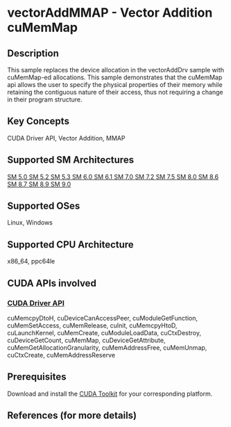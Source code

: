 # vectorAddMMAP - Vector Addition cuMemMap

## Description

This sample replaces the device allocation in the vectorAddDrv sample with cuMemMap-ed allocations.  This sample demonstrates that the cuMemMap api allows the user to specify the physical properties of their memory while retaining the contiguous nature of their access, thus not requiring a change in their program structure.

## Key Concepts

CUDA Driver API, Vector Addition, MMAP

## Supported SM Architectures

[SM 5.0 ](https://developer.nvidia.com/cuda-gpus)  [SM 5.2 ](https://developer.nvidia.com/cuda-gpus)  [SM 5.3 ](https://developer.nvidia.com/cuda-gpus)  [SM 6.0 ](https://developer.nvidia.com/cuda-gpus)  [SM 6.1 ](https://developer.nvidia.com/cuda-gpus)  [SM 7.0 ](https://developer.nvidia.com/cuda-gpus)  [SM 7.2 ](https://developer.nvidia.com/cuda-gpus)  [SM 7.5 ](https://developer.nvidia.com/cuda-gpus)  [SM 8.0 ](https://developer.nvidia.com/cuda-gpus)  [SM 8.6 ](https://developer.nvidia.com/cuda-gpus)  [SM 8.7 ](https://developer.nvidia.com/cuda-gpus)  [SM 8.9 ](https://developer.nvidia.com/cuda-gpus)  [SM 9.0 ](https://developer.nvidia.com/cuda-gpus)

## Supported OSes

Linux, Windows

## Supported CPU Architecture

x86_64, ppc64le

## CUDA APIs involved

### [CUDA Driver API](http://docs.nvidia.com/cuda/cuda-driver-api/index.html)
cuMemcpyDtoH, cuDeviceCanAccessPeer, cuModuleGetFunction, cuMemSetAccess, cuMemRelease, cuInit, cuMemcpyHtoD, cuLaunchKernel, cuMemCreate, cuModuleLoadData, cuCtxDestroy, cuDeviceGetCount, cuMemMap, cuDeviceGetAttribute, cuMemGetAllocationGranularity, cuMemAddressFree, cuMemUnmap, cuCtxCreate, cuMemAddressReserve

## Prerequisites

Download and install the [CUDA Toolkit](https://developer.nvidia.com/cuda-downloads) for your corresponding platform.

## References (for more details)
